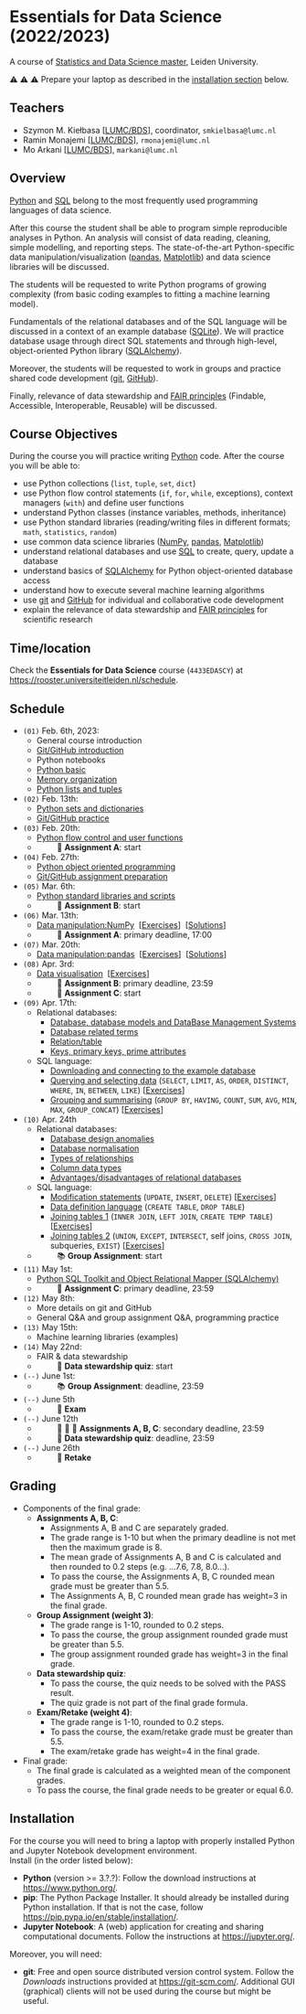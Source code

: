 # Essentials for Data Science (2022/2023)

A course of [Statistics and Data Science master](https://www.universiteitleiden.nl/en/education/study-programmes/master/statistics--data-science), Leiden University.

:warning: :warning: :warning: Prepare your laptop as described in the [installation section](#installation) below.

## Teachers

- Szymon M. Kiełbasa [[LUMC/BDS](https://www.lumc.nl/over-het-lumc/afdelingen/biomedical-data-sciences/)], coordinator, `smkielbasa@lumc.nl`
- Ramin Monajemi [[LUMC/BDS](https://www.lumc.nl/over-het-lumc/afdelingen/biomedical-data-sciences/)], `rmonajemi@lumc.nl`
- Mo Arkani [[LUMC/BDS](https://www.lumc.nl/over-het-lumc/afdelingen/biomedical-data-sciences/)], `markani@lumc.nl`

## Overview

[Python](https://www.python.org/) and [SQL](https://www.w3schools.com/sql/) belong to the most frequently used programming languages of data science.

After this course the student shall be able to program simple reproducible analyses in Python.
An analysis will consist of data reading, cleaning, simple modelling, and reporting steps.
The state-of-the-art Python-specific data manipulation/visualization ([pandas](https://pandas.pydata.org/), [Matplotlib](https://matplotlib.org/)) and data science libraries will be discussed.

The students will be requested to write Python programs of growing complexity (from basic coding examples to fitting a machine learning model).

Fundamentals of the relational databases and of the SQL language will be discussed in a context of an example database ([SQLite](https://sqlite.org/index.html)).
We will practice database usage through direct SQL statements and through high-level, object-oriented Python library ([SQLAlchemy](https://www.sqlalchemy.org/)).

Moreover, the students will be requested to work in groups and practice shared code development ([git](https://git-scm.com/), [GitHub](https://github.com/)).

Finally, relevance of data stewardship and [FAIR principles](https://en.wikipedia.org/wiki/FAIR_data) (Findable, Accessible, Interoperable, Reusable) will be discussed.

## Course Objectives

During the course you will practice writing [Python](https://www.python.org/) code. After the course you will be able to:

- use Python collections (`list`, `tuple`, `set`, `dict`)
- use Python flow control statements (`if`, `for`, `while`, exceptions), context managers (`with`) and define user functions
- understand Python classes (instance variables, methods, inheritance)
- use Python standard libraries (reading/writing files in different formats; `math`, `statistics`, `random`)
- use common data science libraries ([NumPy](https://numpy.org/), [pandas](https://pandas.pydata.org/), [Matplotlib](https://matplotlib.org/))
- understand relational databases and use [SQL](https://www.w3schools.com/sql/) to create, query, update a database
- understand basics of [SQLAlchemy](https://www.sqlalchemy.org/) for Python object-oriented database access
- understand how to execute several machine learning algorithms
- use [git](https://git-scm.com/) and [GitHub](https://github.com/) for individual and collaborative code development
- explain the relevance of data stewardship and [FAIR principles](https://en.wikipedia.org/wiki/FAIR_data) for scientific research

## Time/location

Check the **Essentials for Data Science** course (`4433EDASCY`) at https://rooster.universiteitleiden.nl/schedule.

## Schedule

- `(01)` Feb. 6th, 2023:
    - General course introduction
    - [Git/GitHub introduction](01_python/git_github_intro.md)
    - Python notebooks
    - [Python basic](01_python/python_basic.ipynb)
    - [Memory organization](01_python/memory_organization.md)
    - [Python lists and tuples](01_python/python_lists_tuples.ipynb)
- `(02)` Feb. 13th:
    - [Python sets and dictionaries](02_python/python_sets_dicts.ipynb)
    - [Git/GitHub practice](02_python/git_practice.md)
- `(03)` Feb. 20th:
    - [Python flow control and user functions](03_python/python_flow_control.ipynb)
    - &nbsp;&nbsp;&nbsp;&nbsp;&nbsp;&nbsp;&nbsp;&nbsp; :orange_book: **Assignment A**: start
- `(04)` Feb. 27th:
    - [Python object oriented programming](04_python/python_oop.ipynb)
    - [Git/GitHub assignment preparation](04_python/git_assignment.md)
- `(05)` Mar. 6th:
    - [Python standard libraries and scripts](05_python/python_rest.ipynb)
    - &nbsp;&nbsp;&nbsp;&nbsp;&nbsp;&nbsp;&nbsp;&nbsp; :green_book: **Assignment B**: start
- `(06)` Mar. 13th:
    - [Data manipulation:NumPy](06_np/np.ipynb)&nbsp;&nbsp;[[Exercises](06_np/np_exercises.ipynb)]&nbsp;&nbsp;[[Solutions](06_np/np_exercises_solutions.ipynb)] 
    - &nbsp;&nbsp;&nbsp;&nbsp;&nbsp;&nbsp;&nbsp;&nbsp; :orange_book: **Assignment A**: primary deadline, 17:00
- `(07)` Mar. 20th:
    - [Data manipulation:pandas](07_pd/pd.ipynb)&nbsp;&nbsp;[[Exercises](07_pd/pd_exercises.ipynb)]&nbsp;&nbsp;[[Solutions](07_pd/pd_exercises_solutions.ipynb)]
- `(08)` Apr. 3rd:
    - [Data visualisation](08_dv/dv.ipynb)&nbsp;&nbsp;[[Exercises](08_dv/dv_exercises.ipynb)]
    - &nbsp;&nbsp;&nbsp;&nbsp;&nbsp;&nbsp;&nbsp;&nbsp; :green_book: **Assignment B**: primary deadline, 23:59
    - &nbsp;&nbsp;&nbsp;&nbsp;&nbsp;&nbsp;&nbsp;&nbsp; :blue_book: **Assignment C**: start
- `(09)` Apr. 17th:
    - Relational databases:
        - [Database, database models and DataBase Management Systems](09_sql/db_database.md)
        - [Database related terms](09_sql/db_related.md)
        - [Relation/table](09_sql/db_table.md)
        - [Keys, primary keys, prime attributes](09_sql/db_keys.md)
    - SQL language:
        - [Downloading and connecting to the example database](09_sql/connect_to_database.ipynb)
        - [Querying and selecting data](09_sql/SELECT_basic.ipynb) (`SELECT`, `LIMIT`, `AS`, `ORDER`, `DISTINCT`, `WHERE`, `IN`, `BETWEEN`, `LIKE`) [[Exercises](09_sql/SELECT_basic.exercises.ipynb)]
        - [Grouping and summarising](09_sql//SELECT_groups.ipynb) (`GROUP BY`, `HAVING`, `COUNT`, `SUM`, `AVG`, `MIN`, `MAX`, `GROUP_CONCAT`) [[Exercises](09_sql/SELECT_groups.exercises.ipynb)]
- `(10)` Apr. 24th
    - Relational databases:
        - [Database design anomalies](10_sql/db_design_anomalies.md)
        - [Database normalisation](10_sql/db_normalisation.md)
        - [Types of relationships](10_sql/db_relationship_types.md)
        - [Column data types](10_sql/db_data_types.md)
        - [Advantages/disadvantages of relational databases](10_sql/db_reldb_adv_disadv.md)
    - SQL language:
        - [Modification statements](10_sql/UPDATE_INSERT_DELETE.ipynb) (`UPDATE`, `INSERT`, `DELETE`) [[Exercises](10_sql/UPDATE_INSERT_DELETE.exercises.ipynb)]
        - [Data definition language](10_sql/CREATE_TABLE.ipynb) (`CREATE TABLE`, `DROP TABLE`)
        - [Joining tables 1](10_sql/JOIN_basic.ipynb) (`INNER JOIN`, `LEFT JOIN`, `CREATE TEMP TABLE`) [[Exercises](10_sql/JOIN_basic.exercises.ipynb)]
        - [Joining tables 2](10_sql/JOIN_adv.ipynb) (`UNION`, `EXCEPT`, `INTERSECT`, self joins, `CROSS JOIN`, subqueries, `EXIST`) [[Exercises](10_sql/JOIN_adv.exercises.ipynb)]
    - &nbsp;&nbsp;&nbsp;&nbsp;&nbsp;&nbsp;&nbsp;&nbsp; :books: **Group Assignment**: start
- `(11)` May 1st:
    - [Python SQL Toolkit and Object Relational Mapper (SQLAlchemy)](11_sql/orm_practice.ipynb)
    - &nbsp;&nbsp;&nbsp;&nbsp;&nbsp;&nbsp;&nbsp;&nbsp; :blue_book: **Assignment C**: primary deadline, 23:59
- `(12)` May 8th:
    - More details on git and GitHub
    - General Q&A and group assignment Q&A, programming practice
- `(13)` May 15th:
    - Machine learning libraries (examples)
- `(14)` May 22nd:
    - FAIR & data stewardship
    - &nbsp;&nbsp;&nbsp;&nbsp;&nbsp;&nbsp;&nbsp;&nbsp; :pencil: **Data stewardship quiz**: start
- `(--)` June 1st:
    - &nbsp;&nbsp;&nbsp;&nbsp;&nbsp;&nbsp;&nbsp;&nbsp; :books: **Group Assignment**: deadline, 23:59
- `(--)` June 5th
    - &nbsp;&nbsp;&nbsp;&nbsp;&nbsp;&nbsp;&nbsp;&nbsp; :office: **Exam**
- `(--)` June 12th
    - &nbsp;&nbsp;&nbsp;&nbsp;&nbsp;&nbsp;&nbsp;&nbsp; :orange_book: :green_book: :blue_book: **Assignments A, B, C**: secondary deadline, 23:59
    - &nbsp;&nbsp;&nbsp;&nbsp;&nbsp;&nbsp;&nbsp;&nbsp; :pencil: **Data stewardship quiz**: deadline, 23:59
- `(--)` June 26th
    - &nbsp;&nbsp;&nbsp;&nbsp;&nbsp;&nbsp;&nbsp;&nbsp; :office: **Retake**

## Grading

- Components of the final grade:
  - **Assignments A, B, C**:
    - Assignments A, B and C are separately graded.
    - The grade range is 1-10 but when the primary deadline is not met then the maximum grade is 8.
    - The mean grade of Assignments A, B and C is calculated and then rounded to 0.2 steps (e.g. ...7.6, 7.8, 8.0...).
    - To pass the course, the Assignments A, B, C rounded mean grade must be greater than 5.5.
    - The Assignments A, B, C rounded mean grade has weight=3 in the final grade.
  - **Group Assignment (weight 3)**:
    - The grade range is 1-10, rounded to 0.2 steps.
    - To pass the course, the group assignment rounded grade must be greater than 5.5.
    - The group assignment rounded grade has weight=3 in the final grade.
  - **Data stewardship quiz**:
    - To pass the course, the quiz needs to be solved with the PASS result.
    - The quiz grade is not part of the final grade formula.
  - **Exam/Retake (weight 4)**:
    - The grade range is 1-10, rounded to 0.2 steps.
    - To pass the course, the exam/retake grade must be greater than 5.5.
    - The exam/retake grade has weight=4 in the final grade.
- Final grade:
    - The final grade is calculated as a weighted mean of the component grades.
    - To pass the course, the final grade needs to be greater or equal 6.0.

## Installation

For the course you will need to bring a laptop with properly installed Python and Jupyter Notebook development environment.  
Install (in the order listed below):

- **Python** (version >= 3.?.?): Follow the download instructions at https://www.python.org/.
- **pip**: The Python Package Installer. It should already be installed during Python installation. If that is not the case, follow https://pip.pypa.io/en/stable/installation/.
- **Jupyter Notebook**: A (web) application for creating and sharing computational documents. Follow the instructions at https://jupyter.org/.

Moreover, you will need:

- **git**: Free and open source distributed version control system. Follow the *Downloads* instructions provided at https://git-scm.com/. Additional GUI (graphical) clients will not be used during the course but might be useful.
